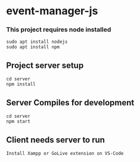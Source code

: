 # event-manager-js

### This project requires node installed
```
sudo apt install nodejs
sudo apt install npm
```

## Project server setup
```
cd server
npm install
```

## Server Compiles for development
```
cd server
npm start
```


## Client needs server to run
```
Install Xampp or GoLive extension on VS-Code
```